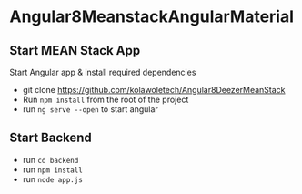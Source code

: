 # Angular8MeanstackAngularMaterial



## Start MEAN Stack App
Start Angular app & install required dependencies

- git clone https://github.com/kolawoletech/Angular8DeezerMeanStack
- Run `npm install` from the root of the project
- run `ng serve --open` to start angular 

## Start Backend
- run `cd backend`
- run `npm install`
- run `node app.js` 


